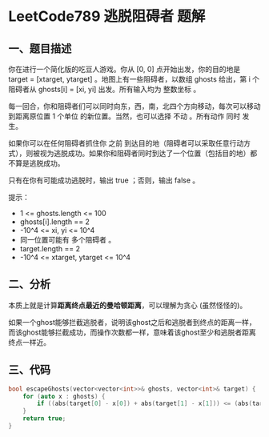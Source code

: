 # LeetCode789 逃脱阻碍者 题解

## 一、题目描述

你在进行一个简化版的吃豆人游戏。你从 [0, 0] 点开始出发，你的目的地是 target = [xtarget, ytarget] 。地图上有一些阻碍者，以数组 ghosts 给出，第 i 个阻碍者从 ghosts[i] = [xi, yi] 出发。所有输入均为 整数坐标 。

每一回合，你和阻碍者们可以同时向东，西，南，北四个方向移动，每次可以移动到距离原位置 1 个单位 的新位置。当然，也可以选择 不动 。所有动作 同时 发生。

如果你可以在任何阻碍者抓住你 之前 到达目的地（阻碍者可以采取任意行动方式），则被视为逃脱成功。如果你和阻碍者同时到达了一个位置（包括目的地）都不算是逃脱成功。

只有在你有可能成功逃脱时，输出 true ；否则，输出 false 。

提示：

+ 1 <= ghosts.length <= 100
+ ghosts[i].length == 2
+ -10^4 <= xi, yi <= 10^4
+ 同一位置可能有 多个阻碍者 。
+ target.length == 2
+ -10^4 <= xtarget, ytarget <= 10^4




## 二、分析

本质上就是计算**距离终点最近的曼哈顿距离**，可以理解为贪心 (虽然怪怪的)。

如果一个ghost能够拦截逃脱者，说明该ghost之后和逃脱者到终点的距离一样，而该ghost能够拦截成功，而操作次数都一样，意味着该ghost至少和逃脱者距离终点一样近。



## 三、代码

```c++
bool escapeGhosts(vector<vector<int>>& ghosts, vector<int>& target) {
    for (auto x : ghosts) {
        if ((abs(target[0] - x[0]) + abs(target[1] - x[1])) <= (abs(target[0]) + abs(target[1]))) return false;
    }
    return true;
}
```

